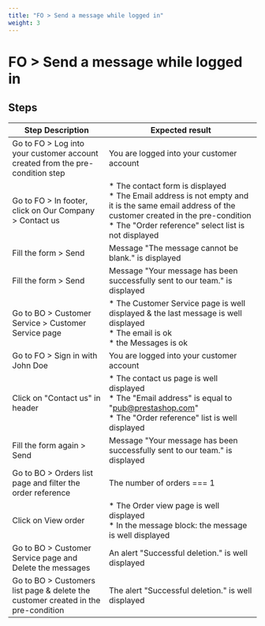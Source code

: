 ```yaml
---
title: "FO > Send a message while logged in"
weight: 3
---
```


# FO > Send a message while logged in
## Steps
| Step Description | Expected result |
| ----- | ----- |
| Go to FO > Log into your customer account created from the pre-condition step | You are logged into your customer account |
| Go to FO > In footer, click on Our Company > Contact us | * The contact form is displayed<br> * The Email address is not empty and it is the same email address of the customer created in the pre-condition<br> * The "Order reference" select list is not displayed |
| Fill the form > Send | Message "The message cannot be blank." is displayed |
| Fill the form > Send | Message "Your message has been successfully sent to our team." is displayed |
| Go to BO > Customer Service > Customer Service page | * The Customer Service page is well displayed & the last message is well displayed<br> * The email is ok<br> * the Messages is ok |
| Go to FO > Sign in with John Doe | You are logged into your customer account |
| Click on "Contact us" in header | * The contact us page is well displayed<br> * The "Email address" is equal to "pub@prestashop.com"<br> * The "Order reference" list is well displayed |
| Fill the form again > Send | Message "Your message has been successfully sent to our team." is displayed |
| Go to BO > Orders list page and filter the order reference | The number of orders === 1 |
| Click on View order | * The Order view page is well displayed<br> * In the message block: the message is well displayed |
| Go to BO > Customer Service page and Delete the messages | An alert "Successful deletion." is well displayed |
| Go to BO > Customers list page & delete the customer created in the pre-condition | The alert "Successful deletion." is well displayed |
